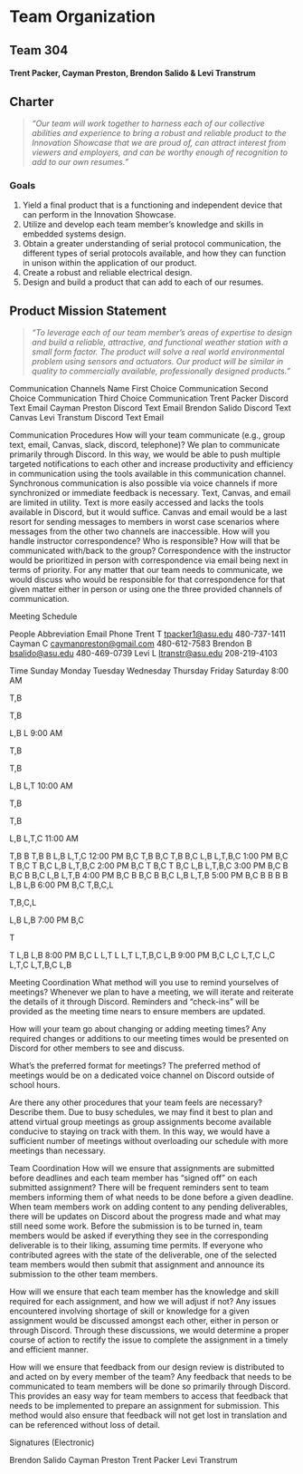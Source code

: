 # Team Organization

## **Team 304**
#### **Trent Packer, Cayman Preston, Brendon Salido & Levi Transtrum**

## Charter

> *“Our team will work together to harness each of our collective abilities and experience to bring a robust and reliable product to the Innovation Showcase that we are proud of, can attract interest from viewers and employers, and can be worthy enough of recognition to add to our own resumes.”*  

### Goals

1. Yield a final product that is a functioning and independent device that can perform in the Innovation Showcase.  
2. Utilize and develop each team member’s knowledge and skills in embedded systems design.  
3. Obtain a greater understanding of serial protocol communication, the different types of serial protocols available, and how they can function in unison within the application of our product.  
4. Create a robust and reliable electrical design.  
5. Design and build a product that can add to each of our resumes.  

## Product Mission Statement

> *“To leverage each of our team member’s areas of expertise to design and build a reliable, attractive, and functional weather station with a small form factor. The product will solve a real world environmental problem using sensors and actuators. Our product will be similar in quality to commercially available, professionally designed products.”*

Communication Channels
Name
First Choice Communication
Second Choice Communication
Third Choice Communication
Trent Packer
Discord
Text
Email
Cayman Preston
Discord
Text
Email
Brendon Salido
Discord
Text
Canvas
Levi Transtum
Discord
Text
Email


Communication Procedures
How will your team communicate (e.g., group text, email, Canvas, slack, discord, telephone)?
We plan to communicate primarily through Discord. In this way, we would be able to push multiple targeted notifications to each other and increase productivity and efficiency in communication using the tools available in this communication channel. Synchronous communication is also possible via voice channels if more synchronized or immediate feedback is necessary. Text, Canvas, and email are limited in utility. Text is more easily accessed and lacks the tools available in Discord, but it would suffice. Canvas and email would be a last resort for sending messages to members in worst case scenarios where messages from the other two channels are inaccessible. 
How will you handle instructor correspondence?  Who is responsible?  How will that be communicated with/back to the group?
Correspondence with the instructor would be prioritized in person with correspondence via email being next in terms of priority. For any matter that our team needs to communicate, we would discuss who would be responsible for that correspondence for that given matter either in person or using one the three provided channels of communication.

Meeting Schedule


People
Abbreviation
Email
Phone
Trent
T
tpacker1@asu.edu
480-737-1411
Cayman
C
caymanpreston@gmail.com
480-612-7583
Brendon
B
bsalido@asu.edu
480-469-0739
Levi
L
ltranstr@asu.edu
208-219-4103





Time
Sunday
Monday
Tuesday
Wednesday
Thursday
Friday
Saturday
8:00 AM


T,B


T,B


L,B
L
9:00 AM


T,B


T,B


L,B
L,T
10:00 AM


T,B


T,B


L,B
L,T,C
11:00 AM


T,B
B
T,B
B
L,B
L,T,C
12:00 PM
B,C
T,B
B,C
T,B
B,C
L,B
L,T,B,C
1:00 PM
B,C
T
B,C
T
B,C
L,B
L,T,B,C
2:00 PM
B,C
T
B,C
T
B,C
L,B
L,T,B,C
3:00 PM
B,C
B
B,C
B
B,C
L,B
L,T,B
4:00 PM
B,C
B
B,C
B
B,C
L,B
L,T,B
5:00 PM
B,C
B
B
B
B
L,B
L,B
6:00 PM
B,C
T,B,C,L


T,B,C,L


L,B
L,B
7:00 PM
B,C


T


T
L,B
L,B
8:00 PM
B,C
L
L,T
L
L,T
L,T,B,C
L,B
9:00 PM
B,C
L,C
L,T,C
L,C
L,T,C
L,T,B,C
L,B


Meeting Coordination
What method will you use to remind yourselves of meetings?
Whenever we plan to have a meeting, we will iterate and reiterate the details of it through Discord. Reminders and “check-ins” will be provided as the meeting time nears to ensure members are updated. 

How will your team go about changing or adding meeting times?
Any required changes or additions to our meeting times would be presented on Discord for other members to see and discuss. 

What’s the preferred format for meetings?
The preferred method of meetings would be on a dedicated voice channel on Discord outside of school hours. 

Are there any other procedures that your team feels are necessary? Describe them.
Due to busy schedules, we may find it best to plan and attend virtual group meetings as group assignments become available conducive to staying on track with them. In this way, we would have a sufficient number of meetings without overloading our schedule with more meetings than necessary. 

Team Coordination
How will we ensure that assignments are submitted before deadlines and each team member has “signed off” on each submitted assignment?
There will be frequent reminders sent to team members informing them of what needs to be done before a given deadline. When team members work on adding content to any pending deliverables, there will be updates on Discord about the progress made and what may still need some work. Before the submission is to be turned in, team members would be asked if everything they see in the corresponding deliverable is to their liking, assuming time permits. If everyone who contributed agrees with the state of the deliverable, one of the selected team members would then submit that assignment and announce its submission to the other team members.

How will we ensure that each team member has the knowledge and skill required for each assignment, and how we will adjust if not?
Any issues encountered involving shortage of skill or knowledge for a given assignment would be discussed amongst each other, either in person or through Discord. Through these discussions, we would determine a proper course of action to rectify the issue to complete the assignment in a timely and efficient manner.

How will we ensure that feedback from our design review is distributed to and acted on by every member of the team?
Any feedback that needs to be communicated to team members will be done so primarily through Discord. This provides an easy way for team members to access that feedback that needs to be implemented to prepare an assignment for submission. This method would also ensure that feedback will not get lost in translation and can be referenced without loss of detail. 

Signatures (Electronic)

Brendon Salido
Cayman Preston
Trent Packer
Levi Transtrum



